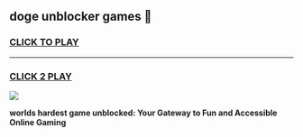 
## doge unblocker games 👋
<h3>
<a href="https://premium.freeplayer.one?title=doge_unblocker_games&ref=13F">CLICK TO PLAY</a></h3>
<hr>

<h3>
<a href="https://premium.freeplayer.one?title=doge_unblocker_games&ref=13F">CLICK 2 PLAY</a>
  
</h3>

<a href="https://premium.freeplayer.one?title=doge_unblocker_games&ref=12F/"><img src="https://clearcache.store/games.png"></a>


**worlds hardest game unblocked: Your Gateway to Fun and Accessible Online Gaming**
